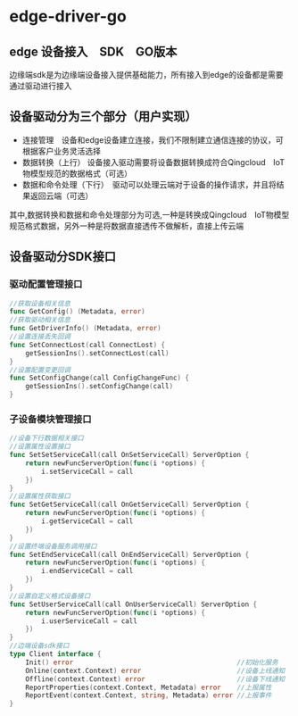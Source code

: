 # edge-driver-go

## edge 设备接入　SDK　GO版本
边缘端sdk是为边缘端设备接入提供基础能力，所有接入到edge的设备都是需要通过驱动进行接入

## 设备驱动分为三个部分（用户实现）
- 连接管理　设备和edge设备建立连接，我们不限制建立通信连接的协议，可根据客户业务灵活选择
- 数据转换（上行）  设备接入驱动需要将设备数据转换成符合Qingcloud　IoT物模型规范的数据格式（可选）
- 数据和命令处理（下行）　驱动可以处理云端对于设备的操作请求，并且将结果返回云端（可选）

其中,数据转换和数据和命令处理部分为可选,一种是转换成Qingcloud　IoT物模型规范格式数据，另外一种是将数据直接透传不做解析，直接上传云端

## 设备驱动分SDK接口
### 驱动配置管理接口
```go
//获取设备相关信息
func GetConfig() (Metadata, error)
//获取驱动相关信息
func GetDriverInfo() (Metadata, error)
//设置连接丢失回调
func SetConnectLost(call ConnectLost) {
	getSessionIns().setConnectLost(call)
}
//设置配置变更回调
func SetConfigChange(call ConfigChangeFunc) {
	getSessionIns().setConfigChange(call)
}

```
### 子设备模块管理接口
```go
//设备下行数据相关接口
//设置属性设置接口
func SetSetServiceCall(call OnSetServiceCall) ServerOption {
	return newFuncServerOption(func(i *options) {
		i.setServiceCall = call
	})
}
//设置属性获取接口
func SetGetServiceCall(call OnGetServiceCall) ServerOption {
	return newFuncServerOption(func(i *options) {
		i.getServiceCall = call
	})
}
//设置终端设备服务调用接口
func SetEndServiceCall(call OnEndServiceCall) ServerOption {
	return newFuncServerOption(func(i *options) {
		i.endServiceCall = call
	})
}
//设置自定义格式设备接口
func SetUserServiceCall(call OnUserServiceCall) ServerOption {
	return newFuncServerOption(func(i *options) {
		i.userServiceCall = call
	})
}
//边端设备sdk接口
type Client interface {
	Init() error                                         //初始化服务
	Online(context.Context) error                        //设备上线通知
	Offline(context.Context) error                       //设备下线通知
	ReportProperties(context.Context, Metadata) error    //上报属性
	ReportEvent(context.Context, string, Metadata) error //上报事件
}
```
